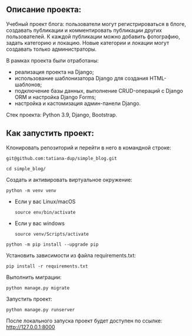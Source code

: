 ## Описание проекта:
Учебный проект блога: пользователи могут регистрироваться в блоге, создавать публикации и комментировать публикации других пользователей. К каждой публикации можно добавить фотографию, задать категорию и локацию. Новые категории и локации могут создавать только администраторы.

В рамках проекта были отработаны:
- реализация проекта на Django;
- использование шаблонизатора Django для создания HTML-шаблонов;
- подключение базы данных, выполнение CRUD-операций с Django ORM и настройка Django Forms;
- настройка и кастомизация админ-панели Django.

Стек проекта: Python 3.9, Django, Bootstrap.

## Как запустить проект:

Клонировать репозиторий и перейти в него в командной строке:

```
git@github.com:tatiana-dup/simple_blog.git
```

```
cd simple_blog/
```

Cоздать и активировать виртуальное окружение:

```
python -m venv venv
```

* Если у вас Linux/macOS

    ```
    source env/bin/activate
    ```

* Если у вас windows

    ```
    source venv/Scripts/activate
    ```

```
python -m pip install --upgrade pip
```

Установить зависимости из файла requirements.txt:

```
pip install -r requirements.txt
```

Выполнить миграции:

```
python manage.py migrate
```

Запустить проект:

```
python manage.py runserver
```

После локального запуска проект будет доступен по ссылке: http://127.0.0.1:8000
